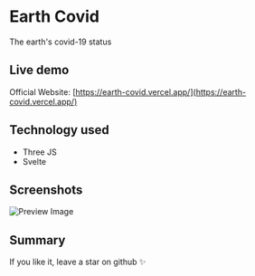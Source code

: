 # Earth Covid

The earth's covid-19 status

## Live demo

Official Website: [https://earth-covid.vercel.app/](https://earth-covid.vercel.app/)

## Technology used

- Three JS
- Svelte

## Screenshots

![Preview Image](https://res.cloudinary.com/naptest/image/upload/v1643007338/earth_zo0o3a.png)

## Summary

If you like it, leave a star on github ✨
